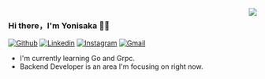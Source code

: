 <img align="right" src="https://github-readme-stats.vercel.app/api?username=yonisaka&show_icons=true&icon_color=CE1D2D&text_color=718096&bg_color=00000000&hide_title=true&hide_border=true" />

### Hi there，I'm Yonisaka 🙋‍♂️
[![Github](https://img.shields.io/badge/-Github-000?style=flat&logo=Github&logoColor=white)](https://github.com/yonisaka)
[![Linkedin](https://img.shields.io/badge/-LinkedIn-blue?style=flat&logo=Linkedin&logoColor=white)](https://www.linkedin.com/in/yoni-saka-samudra-920117139/)
[![Instagram](https://img.shields.io/badge/-Instagram-c13584?style=flat&labelColor=c13584&logo=instagram&logoColor=white)](https://www.instagram.com/sakayoni_/)
[![Gmail](https://img.shields.io/badge/-Gmail-c14438?style=flat&logo=Gmail&logoColor=white)](mailto:yonisaka0@gmail.com)

- I'm currently learning Go and Grpc.
- Backend Developer is an area I'm focusing on right now.

<!-- <img height="137px" src="https://github-readme-stats.vercel.app/api?username=yonisaka&hide_title=true&hide_border=true&show_icons=true&include_all_commits=true&count_private=true&line_height=21&theme=nightowl" /> <img height="137px" src="https://github-readme-stats.vercel.app/api/top-langs/?username=yonisaka&hide=html&hide_title=true&hide_border=true&layout=compact&langs_count=8&theme=nightowl" />
 -->
